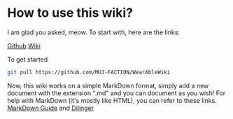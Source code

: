 # How to use this wiki?

I am glad you asked, meow.
To start with, here are the links:

[Github](https://github.com/MUJ-FACTION/WearAbleWiki)
[Wiki](https://arnavpraneet.github.io/WearAbleWiki)

To get started
```sh
git pull https://github.com/MUJ-FACTION/WearAbleWiki
```

Now, this wiki works on a simple MarkDown format, simply add a new document with the extension ".md" and you can document as you wish!
For help with MarkDown (it's mostly like HTML), you can refer to these links.
[MarkDown Guide](https://www.markdownguide.org) and [Dilinger](https://dillinger.io)